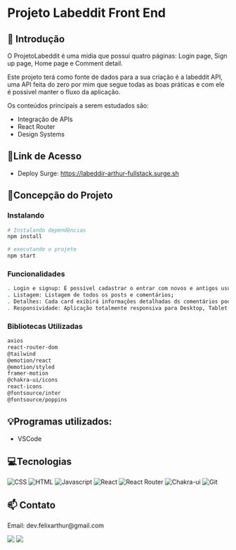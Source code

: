 # **Projeto Labeddit Front End**

## 📖 Introdução 

O ProjetoLabeddit é uma mídia que possui quatro páginas: Login page, Sign up page, Home page e Comment detail.

Este projeto terá como fonte de dados para a sua criação é a labeddit API, uma API feita do zero por mim que segue todas as boas práticas e com ele é possivel manter o fluxo da aplicação.

Os conteúdos principais  a serem estudados são:

- Integração de APIs
- React Router
- Design Systems

## 🔗Link de Acesso
- Deploy Surge: https://labeddir-arthur-fullstack.surge.sh

## 📄Concepção do Projeto

### Instalando
```bash
# Instalando dependências
npm install

# executando o projeto
npm start
```



### Funcionalidades
```bash
. Login e signup: É possível cadastrar o entrar com novos e antigos usuários;
. Listagem: Listagem de todos os posts e comentários;
. Detalhes: Cada card exibirá informações detalhadas ds comentários podendo curti-los;
. Responsividade: Aplicação totalmente responsiva para Desktop, Tablet e Celulares;
```

### Bibliotecas Utilizadas

```bash
axios
react-router-dom
@tailwind
@emotion/react
@emotion/styled
framer-motion
@chakra-ui/icons
react-icons
@fontsource/inter
@fontsource/poppins
```

## 💡Programas utilizados:
- VSCode

## 💻Tecnologias 

![CSS](https://img.shields.io/badge/CSS3-1572B6?style=for-the-badge&logo=css3&logoColor=white)
![HTML](https://img.shields.io/badge/HTML5-E34F26?style=for-the-badge&logo=html5&logoColor=white)
![Javascript](https://img.shields.io/badge/JavaScript-323330?style=for-the-badge&logo=javascript&logoColor=F7DF1E)
![React](https://img.shields.io/badge/React-20232A?style=for-the-badge&logo=react&logoColor=61DAFB)
![React Router](https://img.shields.io/badge/React_Router-CA4245?style=for-the-badge&logo=react-router&logoColor=white)
![Chakra-ui](https://img.shields.io/badge/tailwind-blue?style=for-the-badge&logo=tailwindcss&logoColor=ciano)
![Git](https://img.shields.io/badge/GIT-E44C30?style=for-the-badge&logo=git&logoColor=white)

## 📫 Contato

<p>Email: dev.felixarthur@gmail.com</p>
 <a href = "mailto:dev.felixarthur@gmail.com"><img src="https://img.shields.io/badge/-Gmail-%23333?style=for-the-badge&logo=gmail&logoColor=white" alvo ="_blank"></a>
  <a href="https://www.linkedin.com/in/arthurflandrade/" target="_blank"><img src="https://img.shields.io/badge/-LinkedIn-%230077B5?style=for-the-badge&logo=linkedin&logoColor=white" target="_blank"></a>

